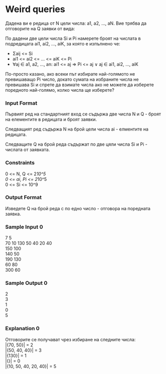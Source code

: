 # Weird queries

Дадена ви е редица от N цели числа: a1, a2, ..., aN. Вие трябва да отговорите на Q заявки от вида:

По дадени две цели числа Si и Pi намерете броят на числата в подредицата ai1, ai2, ..., aiK, за която е изпълнено че:
* Σaij <= Si
* ai1 <= ai2 <= ... <= aiK <= Pi
* ∀aj ∈ a1, a2, ..., an: ai1 <= aj => Pi <= aj ∨ aj ∈ ai1, ai2, ..., aiK

По-просто казано, ако всеки път избирате най-голямото не превишаващо Pi число, докато сумата на избраните числа не превишава Si и спрете да взимате числа ако не можете да изберете поредното най-голямо, колко числа ще изберете?

### Input Format

Първият ред на стандартният вход се съдържа две числа N и Q - броят на елементите в редицата и броят заявки.

Следващият ред съдържа N на брой цели числа ai - елментите на редицата.

Следващите Q на брой реда съдържат по две цяли числа Si и Pi - числата от заявката.

### Constraints

0 <= N, Q <= 2*10^5 <br>
0 <= ai, Pi <= 2*10^5 <br>
0 <= Si <= 10^9

### Output Format

Изведете Q на брой реда с по едно число - отговора на поредната заявка.

### Sample Input 0

7 5 <br>
70 10 130 50 40 20 40 <br>
150 100 <br>
140 50 <br>
190 130 <br>
60 80 <br>
300 60

### Sample Output 0

2 <br>
3 <br>
1 <br>
0 <br>
5

### Explanation 0

Отговорите се получават чрез избиране на следните числа: <br>
|{70, 50}| = 2 <br>
|{50, 40, 40}| = 3 <br>
|{130}| = 1 <br>
|{}| = 0 <br>
|{10, 50, 40, 20, 40}| = 5


